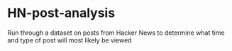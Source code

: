 # HN-post-analysis
Run through a dataset on posts from Hacker News to determine what time and type of post will most likely be viewed
